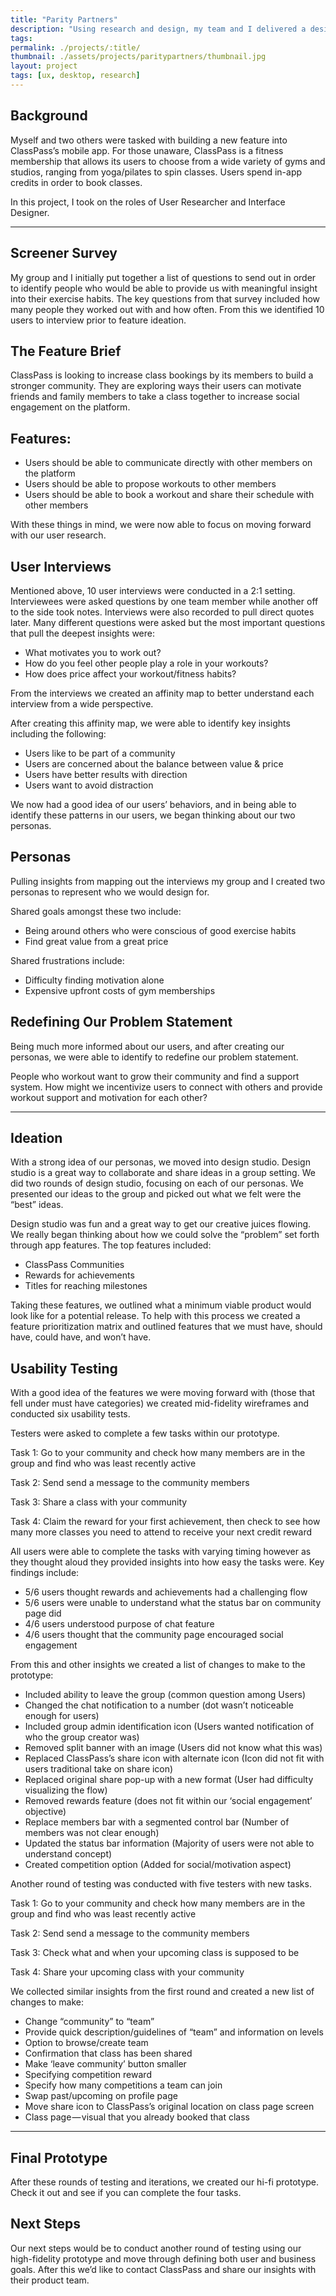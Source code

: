 ```yaml
---
title: "Parity Partners"
description: "Using research and design, my team and I delivered a design for a website to enable user driven coalescing."
tags:
permalink: ./projects/:title/
thumbnail: ./assets/projects/paritypartners/thumbnail.jpg
layout: project
tags: [ux, desktop, research]
---
```

<div class="container">
  <h2>Background</h2>
  <p>
    Myself and two others were tasked with building a new feature into ClassPass’s mobile app. For those unaware, ClassPass is a fitness membership that allows its users to choose from a wide variety of gyms and studios, ranging from yoga/pilates to spin classes. Users spend in-app credits in order to book classes.
  </p>
  <p>
    In this project, I took on the roles of User Researcher and Interface Designer.
  </p>
  <hr>
  <h2>Screener Survey</h2>
  <p>
    My group and I initially put together a list of questions to send out in order to identify people who would be able to provide us with meaningful insight into their exercise habits. The key questions from that survey included how many people they worked out with and how often. From this we identified 10 users to interview prior to feature ideation.
  </p>
  <h2>The Feature Brief</h2>
  <p>
    ClassPass is looking to increase class bookings by its members to build a stronger community. They are exploring ways their users can motivate friends and family members to take a class together to increase social engagement on the platform.
  </p>
  <h2>Features:</h2>
  <ul>
    <li>Users should be able to communicate directly with other members on the platform</li>
    <li>Users should be able to propose workouts to other members</li>
    <li>Users should be able to book a workout and share their schedule with other members</li>
  </ul>
  <p>
    With these things in mind, we were now able to focus on moving forward with our user research.
  </p>
  <h2>User Interviews</h2>
  <p>
    Mentioned above, 10 user interviews were conducted in a 2:1 setting. Interviewees were asked questions by one team member while another off to the side took notes. Interviews were also recorded to pull direct quotes later. Many different questions were asked but the most important questions that pull the deepest insights were:
  </p>
  <ul>
    <li>What motivates you to work out?</li>
    <li>How do you feel other people play a role in your workouts?</li>
    <li>How does price affect your workout/fitness habits?</li>
  </ul>
  <p>
    From the interviews we created an affinity map to better understand each interview from a wide perspective.
  </p>
  <p>
    After creating this affinity map, we were able to identify key insights including the following:
  </p>
  <ul>
    <li>Users like to be part of a community</li>
    <li>Users are concerned about the balance between value & price</li>
    <li>Users have better results with direction</li>
    <li>Users want to avoid distraction</li>
  </ul>
  <p>
    We now had a good idea of our users’ behaviors, and in being able to identify these patterns in our users, we began thinking about our two personas.
  </p>
  <h2>Personas</h2>
  <p>
    Pulling insights from mapping out the interviews my group and I created two personas to represent who we would design for.
  </p>
  <p>
    Shared goals amongst these two include:
  </p>
  <ul>
    <li>Being around others who were conscious of good exercise habits</li>
    <li>Find great value from a great price</li>
  </ul>
  <p>
    Shared frustrations include:
  </p>
  <ul>
    <li>Difficulty finding motivation alone</li>
    <li>Expensive upfront costs of gym memberships</li>
  </ul>
  <h2>Redefining Our Problem Statement</h2>
  <p>
    Being much more informed about our users, and after creating our personas, we were able to identify to redefine our problem statement.
  </p>
  <p>
    People who workout want to grow their community and find a support system. How might we incentivize users to connect with others and provide workout support and motivation for each other?
  </p>
  <hr>
  <h2>Ideation</h2>
  <p>
    With a strong idea of our personas, we moved into design studio. Design studio is a great way to collaborate and share ideas in a group setting. We did two rounds of design studio, focusing on each of our personas. We presented our ideas to the group and picked out what we felt were the “best” ideas.
  </p>
  <p>
    Design studio was fun and a great way to get our creative juices flowing. We really began thinking about how we could solve the “problem” set forth through app features. The top features included:
  </p>
  <ul>
    <li>ClassPass Communities</li>
    <li>Rewards for achievements</li>
    <li>Titles for reaching milestones</li>
  </ul>
  <p>
    Taking these features, we outlined what a minimum viable product would look like for a potential release. To help with this process we created a feature prioritization matrix and outlined features that we must have, should have, could have, and won’t have.
  </p>
  <h2>Usability Testing</h2>
  <p>
    With a good idea of the features we were moving forward with (those that fell under must have categories) we created mid-fidelity wireframes and conducted six usability tests.
  </p>
  <p>
    Testers were asked to complete a few tasks within our prototype.
  </p>
  <p>
    Task 1: Go to your community and check how many members are in the group and find who was least recently active
  </p>
  <p>
    Task 2: Send send a message to the community members
  </p>
  <p>
    Task 3: Share a class with your community
  </p>
  <p>
    Task 4: Claim the reward for your first achievement, then check to see how many more classes you need to attend to receive your next credit reward
  </p>
  <p>
    All users were able to complete the tasks with varying timing however as they thought aloud they provided insights into how easy the tasks were. Key findings include:
  </p>
  <ul>
    <li>5/6 users thought rewards and achievements had a challenging flow</li>
    <li>5/6 users were unable to understand what the status bar on community page did</li>
    <li>4/6 users understood purpose of chat feature</li>
    <li>4/6 users thought that the community page encouraged social engagement</li>
  </ul>
  <p>
    From this and other insights we created a list of changes to make to the prototype:
  </p>
  <ul>
    <li>Included ability to leave the group (common question among Users)</li>
    <li>Changed the chat notification to a number (dot wasn’t noticeable enough for users)</li>
    <li>Included group admin identification icon (Users wanted notification of who the group creator was)</li>
    <li>Removed split banner with an image (Users did not know what this was)</li>
    <li>Replaced ClassPass’s share icon with alternate icon (Icon did not fit with users traditional take on share icon)</li>
    <li>Replaced original share pop-up with a new format (User had difficulty visualizing the flow)</li>
    <li>Removed rewards feature (does not fit within our ‘social engagement’ objective)</li>
    <li>Replace members bar with a segmented control bar (Number of members was not clear enough)</li>
    <li>Updated the status bar information (Majority of users were not able to understand concept)</li>
    <li>Created competition option (Added for social/motivation aspect)</li>
  </ul>
  <p>
    Another round of testing was conducted with five testers with new tasks.
  </p>
  <p>
    Task 1: Go to your community and check how many members are in the group and find who was least recently active
  </p>
  <p>
    Task 2: Send send a message to the community members
  </p>
  <p>
    Task 3: Check what and when your upcoming class is supposed to be
  </p>
  <p>
    Task 4: Share your upcoming class with your community
  </p>
  <p>
    We collected similar insights from the first round and created a new list of changes to make:
  </p>
  <ul>
    <li>Change “community” to “team”</li>
    <li>Provide quick description/guidelines of “team” and information on levels</li>
    <li>Option to browse/create team</li>
    <li>Confirmation that class has been shared</li>
    <li>Make ‘leave community’ button smaller</li>
    <li>Specifying competition reward</li>
    <li>Specify how many competitions a team can join</li>
    <li>Swap past/upcoming on profile page</li>
    <li>Move share icon to ClassPass’s original location on class page screen</li>
    <li>Class page — visual that you already booked that class</li>
  </ul>
  <hr>
  <h2>Final Prototype</h2>
  <p>
    After these rounds of testing and iterations, we created our hi-fi prototype. Check it out and see if you can complete the four tasks.
  </p>
  <h2>Next Steps</h2>
  <p>
    Our next steps would be to conduct another round of testing using our high-fidelity prototype and move through defining both user and business goals. After this we’d like to contact ClassPass and share our insights with their product team.
  </p>
</div>
